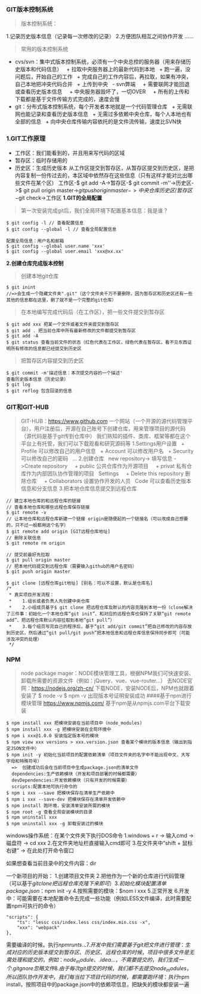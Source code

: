 
### GIT版本控制系统
> 版本控制系统：

1.记录历史版本信息（记录每一次修改的记录）
2.方便团队相互之间协作开发
......
> 常用的版本控制系统
- cvs/svn：集中式版本控制系统，必须有一个中央总控的服务器（用来存储历史版本和代码信息）
  + 拉取中央服务器上的最新代码到本地
  + 跑一遍，没问题后，开始自己的工作
  + 完成自己的工作内容后，再拉取，如果有冲突，自己本地把冲突代码合并
  + 上传到中央
  - svn弊端
    + 需要联网才能回退或查看历史版本信息
    + 中央服务器毁坏了，一切OVER
    + 所有的上传和下载都是基于文件传输方式完成的，速度会慢
- git：分布式版本控制系统，每个开发者本地就是一个代码管理仓库
  + 无需联网也能记录和查看历史版本信息
  + 无需过多依赖中央仓库，每个人本地也有全部的信息
  + 向中央仓库传输内容依托的是文件流传输，速度比SVN快
### 1.GIT工作原理
- 工作区：我们能看到的，并且用来写代码的区域
- 暂存区：临时存储用的
- 历史区：生成历史版本
从工作区提交到暂存区，从暂存区提交到历史区，是把内容复制一份传过去的，本区域中依然存在这些信息（只有这样才能对比出哪些文件在某个区）
工作区-$ git add -A->暂存区-$ git commit -m''->历史区->$ git pull origin master->$git push origin master->中央仓库
历史区/暂存区-$git check->工作区
**1.GIT的全局配置**
> 第一次安装完成git后，我们全局环境下配置基本信息：我是谁？
```
$ git config -l // 查看配置信息
$ git config --global -l // 查看全局配置信息

配置全局信息：用户名和邮箱
$ git config --global user.name 'xxx'
$ git config --global user.email 'xxx@xx.xx'
```
**2.创建仓库完成版本控制**
> 创建本地git仓库
```
$ git inint
//=>会生成一个隐藏文件夹".git"（这个文件夹千万不要删除，因为暂存区和历史区还有一些其他的信息都在这里，删了就不是一个完整的git仓库）
```
> 在本地编写完成代码后（在工作区），把一些文件提交到暂存区
```
$ git add xxx 把某一个文件或者文件夹提交到暂存区
$ git add . 把当前仓库中所有最新修改的文件都提交到暂存区
$ git add -A
$ git status 查看当前文件的状态（红色代表在工作区，绿色代表在暂存区，看不见东西证明所有修改的信息都已经提交到历史区
```
> 把暂存区内容提交到历史区
```
$ git commit -m'描述信息：本次提交内容的一个描述'
查看历史版本信息（历史记录）
$ git log
$ git reflog 包含回滚的信息
```
### GIT和GIT-HUB
> GIT-HUB：https://www.github.com
一个网站（一个开源的源代码管理平台），用户注册后，开源在自己账号下创建仓库，用来管理项目的源代码（源代码是基于git传到仓库中）
> 我们熟知的插件、类库、框架等都在这个平台上有托管，我们可以下载观看和研究源码等
1.Settings用户设置
  + Profile 可以修改自己的用户信息
  + Account 可以修改用户名
  + Security 可以修改自己的密码
  ...
2.创建仓库
  new repository-> 填写信息 ->Create repository
    + public 公共仓库作为开源项目
    + privat 私有仓库作为内部团队协作管理的项目
  Settings
    + Delete this repository 删除仓库
    + Collaborators 设置协作开发的人员
  Code 可以查看历史版本信息和分支信息
3.把本地仓库信息提交到远程仓库
```
// 建立本地仓库的和远程仓库的链接
// 查看本地仓库和哪些远程仓库保存链接
$ git remote -v
// 让本地仓库和远程仓库新建一个链接 origin是随便起的一个链接名（可以改成自己想要的，只不过一般都用这个名字）
$ git remote add origin [GIT远程仓库地址]
// 删除关联信息
$ git remote rm origin
```
```
// 提交前最好先拉取
$ git pull origin master
// 把本地代码提交到远程仓库（需要输入github的用户名密码）
$ git push origin master
```
```
$ git clone [远程仓库git地址] [别名：可以不设置，默认是仓库名]
/*
 * 真实项目开发流程：
 *    1.组长或者负责人先创建中央仓库
 *    2.小组成员基于$ git clone 把远程仓库及默认的内容克隆到本地一份（clone解决了三件事：初始化一个本地仓库“git init”、和对应的远程仓库也保持了关联“git remote add”、把远程仓库默认内容拉取到本地“git pull”）
 *    3.每个组员写完自己的程序后，基于“git add/git commit”把自己修改的内容存放到历史区，然后通过“git pull/git push”把本地信息和远程仓库信息保持同步即可（可能涉及冲突的处理）
 */
```
### NPM
> node package mager：NODE模块管理工具，根据NPM我们可快速安装、卸载所需要的资源文件（例如：jQuery、vue、vue-router...）
> 去NODE官网：https://nodejs.org/zh-cn/ 下载NODE，安装NODE后，NPM也就跟着安装了
$ node -v
$ npm -v 出现版本号证明安装成功
####基于npm进行模块管理
> https://www.npmjs.com/ 基于npm是从npmjs.com平台下载安装
```
$ npm install xxx 把模块安装在当前项目中（node_modules)
$ npm install xxx -g 把模块安装在全局环境中
$ npm i xxx@1.0.0 安装指定版本号的模块
$ npm view xxx versions > xxx.version.json 查看某个模块的版本信息（输出到指定JSON文件中）
$ npm init -y 初始化当前项目的配置依赖清单（项目文件夹的名字中不能出现中文、大写字母和特殊符号）
  =>  创建成功后会在当前项目中生成package.json的清单文件
  dependencies:生产依赖模块（开发和项目部署的时候都需要）
  devDependencies:开发依赖模块（只有开发的时候需要）
  scripts:配置本地可执行命令的
$ npm i xxx --save 把模块保存在清单生产依赖中
$ npm i xxx --save-dev 把模块保存在清单开发依赖中
$ npm install 跑环境，安装清单安装所需的模块
$ npm root -g 查看全局安装模块的目录
$ npm uninstall xxx
$ npm uninstall xxx -g 卸载安装过的模块
```

windows操作系统：在某个文件夹下执行DOS命令
1.windows + r -> 输入cmd -> 磁盘符 -> cd xxx
2.在文件夹地址栏直接输入cmd即可
3.在文件夹中“shift + 鼠标右键” -> 在此处打开命令窗口

如果想查看当前目录中的文件内容：dir

一个新项目的开始：
1.创建项目文件夹
2.把他作为一个新的仓库进行代码管理（可以基于$git clone把远程仓库克隆下来即可）
3.初始化模块配置清单package.json：$npm init -y
4.按照需要的模块：$nom i xxx
5.正常开发
6.开发中：可能需要在本地配置命令去完成一些功能（例如LESS文件编译，此时需要配置npm可执行的命令）
```
"scripts": {
    "ts": "lessc css/index.less css/index.min.css -x",
    "xxx": "webpack"
},
```
需要编译的时候。执行$npm run ts
...
7.开发中我们需要基于git把文件进行管理：生成对应的历史版本
  提交到暂存区、历史区、远程仓库的时候，项目中很多文件是无需处理和提交的，例如：node_module、.idea...，不需要提交的，我们生成一个.gitgnore忽略文件
8.由于每次git提交的时候，我们都不去提交node_modules，所以团队协作开发中，我们每当拉下项目代码的时候，都需要跑环境：执行$npm install，按照项目中的package.json中的依赖项信息，把缺失的模块都安装一遍